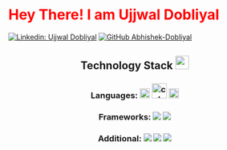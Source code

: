 <h1 style="color: red;"> Hey There! I am Ujjwal Dobliyal  </h1> 


 
[![Linkedin: Ujjwal Dobliyal](https://img.shields.io/badge/-Ujjwal_Dobliyal-blue?style=flat-square&logo=Linkedin&logoColor=white&link=https://www.linkedin.com/in/ujjwal-dobliyal-9689b6289/)](https://www.linkedin.com/in/ujjwal-dobliyal-9689b6289/)
[![GitHub Abhishek-Dobliyal](https://img.shields.io/github/followers/Ujjwal-Dobliyal?label=follow&style=social)](https://github.com/45Aditya)


<h2 align="center">Technology Stack <img src = "https://media2.giphy.com/media/QssGEmpkyEOhBCb7e1/giphy.gif?cid=ecf05e47a0n3gi1bfqntqmob8g9aid1oyj2wr3ds3mg700bl&rid=giphy.gif" width=27px> </h2>

<h3 align="center"> Languages:
 <img src="https://img.shields.io/badge/python-3776AB.svg?&style=flat-round&logo=python&logoColor=white" height="20"/>
  
 <img src="https://cdn.jsdelivr.net/gh/devicons/devicon/icons/cplusplus/cplusplus-original.svg" height="30" alt="cplusplus logo"  />
  
 <img src="https://img.shields.io/badge/Javascript-yellow.svg?&style=flat-round&logo=javascript&logoColor=white" height="20"/>

</h3>

<h3 align="center">Frameworks:
 <img src="https://img.shields.io/badge/-TailwindCSS-39a9bf?style=flat-round&logo=tailwindcss&logoColor=white"/>
 <img src="https://img.shields.io/badge/-Bootstrap-5f3596?style=flat-round&logo=bootstrap&logoColor=white"/>
 </h3>
 
<h3 align="center">Additional:
 <img src="https://img.shields.io/badge/-HTML-E34F26?style=flat-round&logo=html5&logoColor=white"/>
 <img src="https://img.shields.io/badge/-CSS-1572B6?style=flat-round&logo=css3"/>
 <img src="https://img.shields.io/badge/Git/Github-8c1b50?style=flat-round&logo=git&logoColor=white"/>
</h3>



